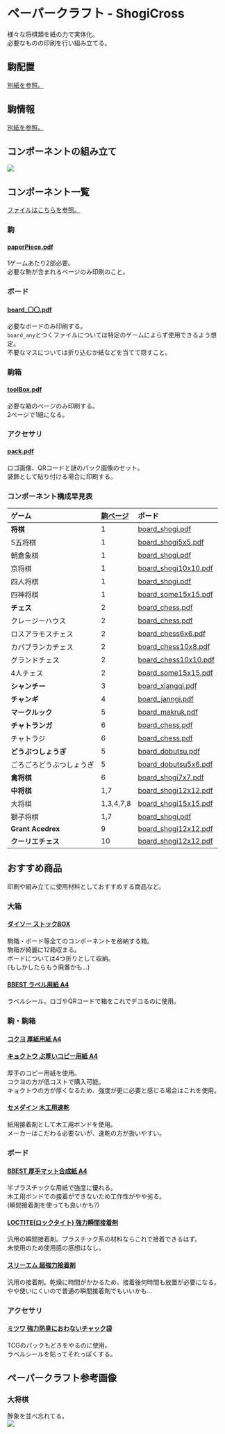 # ペーパークラフト - ShogiCross
様々な将棋類を紙の力で実体化。  
必要なものの印刷を行い組み立てる。

## 駒配置
[別紙を参照。](../doc/positions/README.md)

## 駒情報
[別紙を参照。](../doc/pieces/README.md)

## コンポーネントの組み立て
![](img/making.png)

## コンポーネント一覧
[ファイルはこちらを参照。](dist/)

### 駒
#### [paperPiece.pdf](dist/paperPiece.pdf)
1ゲームあたり2部必要。  
必要な駒が含まれるページのみ印刷のこと。

### ボード
#### [board_〇〇.pdf](#コンポーネント構成早見表)
必要なボードのみ印刷する。  
`board_any`とつくファイルについては特定のゲームによらず使用できるよう想定。  
不要なマスについては折り込むか紙などを当てて隠すこと。

### 駒箱
#### [toolBox.pdf](dist/toolBox.pdf)
必要な箱のページのみ印刷する。  
2ページで1組になる。

### アクセサリ
#### [pack.pdf](dist/pack.pdf)
ロゴ画像、QRコードと謎のパック画像のセット。  
装飾として貼り付ける場合に印刷する。

### コンポーネント構成早見表

|ゲーム                  |[駒ページ](dist/paperPiece.pdf)| ボード
|:-----------------------|:---------|:--------------------
|**将棋**                |1         |[board_shogi.pdf](dist/board_shogi.pdf)
|5五将棋                 |1         |[board_shogi5x5.pdf](dist/board_shogi5x5.pdf)
|朝倉象棋                |1         |[board_shogi.pdf](dist/board_shogi.pdf)
|京将棋                  |1         |[board_shogi10x10.pdf](dist/board_shogi10x10.pdf)
|四人将棋                |1         |[board_shogi.pdf](dist/board_shogi.pdf)
|四神将棋                |1         |[board_some15x15.pdf](dist/board_some15x15.pdf)
|**チェス**              |2         |[board_chess.pdf](dist/board_chess.pdf)
|クレージーハウス        |2         |[board_chess.pdf](dist/board_chess.pdf)
|ロスアラモスチェス      |2         |[board_chess6x6.pdf](dist/board_chess6x6.pdf)
|カパブランカチェス      |2         |[board_chess10x8.pdf](dist/board_chess10x8.pdf)
|グランドチェス          |2         |[board_chess10x10.pdf](dist/board_chess10x10.pdf)
|4人チェス               |2         |[board_some15x15.pdf](dist/board_some15x15.pdf)
|**シャンチー**          |3         |[board_xiangqi.pdf](dist/board_xiangqi.pdf)
|**チャンギ**            |4         |[board_janngi.pdf](dist/board_janngi.pdf)
|**マークルック**        |5         |[board_makruk.pdf](dist/board_makruk.pdf)
|**チャトランガ**        |6         |[board_chess.pdf](dist/board_chess.pdf)
|チャトラジ              |6         |[board_chess.pdf](dist/board_chess.pdf)
|**どうぶつしょうぎ**    |5         |[board_dobutsu.pdf](dist/board_dobutsu.pdf)
|ごろごろどうぶつしょうぎ|5         |[board_dobutsu5x6.pdf](dist/board_dobutsu5x6.pdf)
|**禽将棋**              |6         |[board_shogi7x7.pdf](dist/board_shogi7x7.pdf)
|**中将棋**              |1,7       |[board_shogi12x12.pdf](dist/board_shogi12x12.pdf)
|大将棋                  |1,3,4,7,8 |[board_shogi15x15.pdf](dist/board_shogi15x15.pdf)
|獅子将棋                |1,7       |[board_shogi.pdf](dist/board_shogi.pdf)
|**Grant Acedrex**       |9         |[board_shogi12x12.pdf](dist/board_shogi12x12.pdf)
|**クーリエチェス**      |10        |[board_shogi12x12.pdf](dist/board_shogi12x12.pdf)

## おすすめ商品
印刷や組み立てに使用材料としておすすめする商品など。

### 大箱
#### [ダイソー ストックBOX](https://monosizecatalog.com/item-4549131121650/)
駒箱・ボード等全てのコンポーネントを格納する箱。  
駒箱が綺麗に12箱収まる。  
ボードについては4つ折りとして収納。  
(もしかしたらもう廃番かも...)

#### [BBEST ラベル用紙 A4](https://www.amazon.co.jp/gp/product/B09BZ91LY3)
ラベルシール。ロゴやQRコードで箱をこれでデコるのに使用。

### 駒・駒箱
#### [コクヨ 厚紙用紙 A4](https://www.amazon.co.jp/dp/B00009AJBN)
#### [キョクトウ ぶ厚いコピー用紙 A4](https://www.amazon.co.jp/dp/B00HLA4HFQ)
厚手のコピー用紙を使用。  
コクヨの方が低コストで購入可能。  
キョクトウの方が厚くなるため、強度が更に必要と感じる場合はこれを使用。

#### [セメダイン 木工用速乾](https://www.yodobashi.com/product/100000001003425270/)
紙用接着剤として木工用ボンドを使用。  
メーカーはこだわる必要ないが、速乾の方が扱いやすい。

### ボード
#### [BBEST 厚手マット合成紙 A4](https://www.amazon.co.jp/gp/product/B0BPMCM41B/)
半プラスチックな用紙で強度に優れる。  
木工用ボンドでの接着ができないため工作性がやや劣る。  
(瞬間接着剤を使っても良いかも?)

#### [LOCTITE(ロックタイト) 強力瞬間接着剤](https://www.amazon.co.jp/dp/B009CN6988)
汎用の瞬間接着剤。プラスチック系の材料ならこれで接着できるはず。  
未使用のため使用感の感想はなし。

#### [スリーエム 超強力接着剤](https://www.amazon.co.jp/gp/product/B016NNBJG6/)
汎用の接着剤。乾燥に時間がかかるため、接着後何時間も放置が必要になる。  
やや使いにくいので普通の瞬間接着剤でもいいかも...

### アクセサリ
#### [ミツワ 強力防臭におわないチャック袋](https://www.amazon.co.jp/gp/product/B09L7RLSVQ)
TCGのパックもどきをやるのに使用。  
ラベルシールを貼ってそれっぽくする。

## ペーパークラフト参考画像
### 大将棋
醉象を並べ忘れてる。  
![](./img/daiShogi.jpg)
